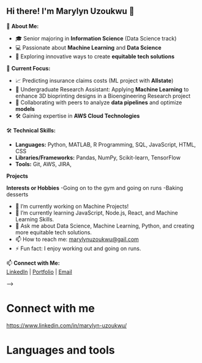 ## Hi there! I'm Marylyn Uzoukwu  👋

🌟 **About Me:**  
- 🎓 Senior majoring in **Information Science** (Data Science track)  
- 💻 Passionate about **Machine Learning** and **Data Science**  
- 🚀 Exploring innovative ways to create **equitable tech solutions** 

🌱 **Current Focus:**  
- 📈 Predicting insurance claims costs (ML project with **Allstate**)
- 🧬 Undergraduate Research Assistant: Applying **Machine Learning** to enhance 3D bioprinting designs in a Bioengineering Research project 
- 🤝 Collaborating with peers to analyze **data pipelines** and optimize **models**  
- 🛠️ Gaining expertise in **AWS Cloud Technologies**  

🛠 **Technical Skills:**  
- **Languages:** Python, MATLAB, R Programming, SQL, JavaScript, HTML, CSS 
- **Libraries/Frameworks:** Pandas, NumPy, Scikit-learn, TensorFlow  
- **Tools:** Git, AWS, JIRA,

**Projects**


**Interests or Hobbies**
-Going on to the gym and going on runs
-Baking desserts
  
- 🔭 I’m currently working on Machine Projects!
- 🌱 I’m currently learning JavaScript, Node.js, React, and Machine Learning Skills.
- 💬 Ask me about Data Science, Machine Learning, Python, and creating more equitable tech solutions.
- 📫 How to reach me: marylynuzoukwu@gail.com
- ⚡ Fun fact: I enjoy working out and going on runs.

 📫 **Connect with Me:**  
[LinkedIn](https://linkedin.com/in/yourprofile) | [Portfolio](https://yourportfolio.com) | [Email](mailto:marylynuzoukwu@gmail.com)

-->
# Connect with me
https://www.linkedin.com/in/marylyn-uzoukwu/

# Languages and tools

